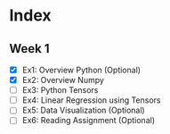 # Index

## Week 1
- [x] Ex1: Overview Python (Optional)
- [x] Ex2: Overview Numpy
- [ ] Ex3: Python Tensors
- [ ] Ex4: Linear Regression using Tensors
- [ ] Ex5: Data Visualization (Optional)
- [ ] Ex6: Reading Assignment (Optional)
